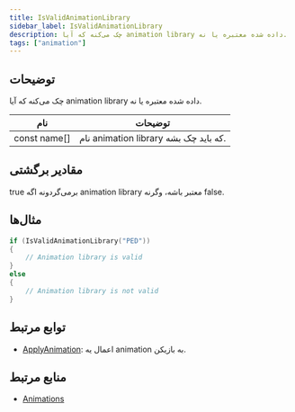 ```yaml
---
title: IsValidAnimationLibrary
sidebar_label: IsValidAnimationLibrary
description: چک می‌کنه که آیا animation library داده شده معتبره یا نه.
tags: ["animation"]
---
```


<VersionWarn version='omp v1.1.0.2612' />

## توضیحات

چک می‌کنه که آیا animation library داده شده معتبره یا نه.

| نام          | توضیحات                                                  |
| ------------ | -------------------------------------------------------- |
| const name[] | نام animation library که باید چک بشه.                   |

## مقادیر برگشتی

true برمی‌گردونه اگه animation library معتبر باشه، وگرنه false.

## مثال‌ها

```c
if (IsValidAnimationLibrary("PED"))
{
    // Animation library is valid
}
else
{
    // Animation library is not valid
}
```

## توابع مرتبط

- [ApplyAnimation](ApplyAnimation): اعمال یه animation به بازیکن.

## منابع مرتبط

- [Animations](../resources/animations)